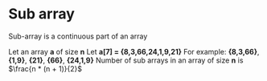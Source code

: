 # Sub array

Sub-array is a continuous part of an array

Let an array **a** of size **n**
Let **a[7] = {8,3,66,24,1,9,21}**
For example: **{8,3,66}**, **{1,9}**, **{21}**, **{66}**, **{24,1,9}**
Number of sub arrays in an array of size **n** is $\frac{n  *  (n + 1)}{2}$
